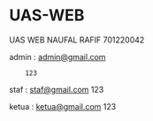 # UAS-WEB
UAS WEB NAUFAL RAFIF 701220042


admin : admin@gmail.com

        123


        
staf : staf@gmail.com
       123


       
ketua : ketua@gmail.com
        123
        
